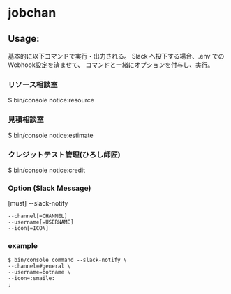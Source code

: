 # jobchan

## Usage:

基本的に以下コマンドで実行・出力される。
Slack へ投下する場合、.env でのWebhook設定を済ませて、
コマンドと一緒にオプションを付与し、実行。

### リソース相談室
$ bin/console notice:resource 

### 見積相談室
$ bin/console notice:estimate 

### クレジットテスト管理(ひろし師匠)
$ bin/console notice:credit 

### Option (Slack Message)

[must] --slack-notify

```$xslt
--channel[=CHANNEL]    
--username[=USERNAME]  
--icon[=ICON]        
```

### example
```$xslt
$ bin/console command --slack-notify \
--channel=#general \    
--username=botname \  
--icon=:smaile:
;
```

